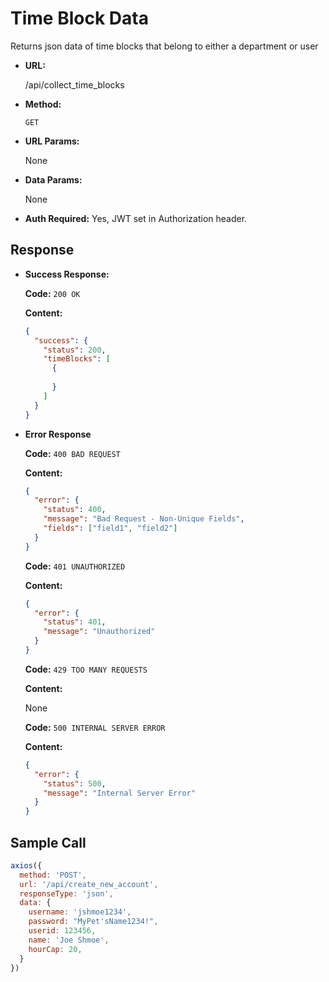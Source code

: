 # Time Block Data

Returns json data of time blocks that belong to either a department or user

- **URL:**

  /api/collect_time_blocks

- **Method:**

  `GET`

- **URL Params:**

  None

- **Data Params:**
    
  None

- **Auth Required:** Yes, JWT set in Authorization header.

## Response

- **Success Response:**

  **Code:** `200 OK`

  **Content:**

  ```json
  {
    "success": {
      "status": 200,
      "timeBlocks": [
        {
          
        }
      ]
    }
  }
  ```

- **Error Response**

  **Code:** `400 BAD REQUEST`

  **Content:** 

  ```json
  {
    "error": {
      "status": 400,
      "message": "Bad Request - Non-Unique Fields",
      "fields": ["field1", "field2"]
    }
  }
  ```

  **Code:** `401 UNAUTHORIZED`

  **Content:**

  ```json
  {
    "error": {
      "status": 401,
      "message": "Unauthorized"
    }
  }
  ```

  **Code:** `429 TOO MANY REQUESTS`

  **Content:**

  None

  **Code:** `500 INTERNAL SERVER ERROR`

  **Content:** 

  ```json
  {
    "error": {
      "status": 500,
      "message": "Internal Server Error"
    }
  }
  ```

## Sample Call

```javascript
axios({
  method: 'POST',
  url: '/api/create_new_account',
  responseType: 'json',
  data: {
    username: 'jshmoe1234',
    password: "MyPet'sName1234!",
    userid: 123456,
    name: 'Joe Shmoe',
    hourCap: 20,
  }
})
```